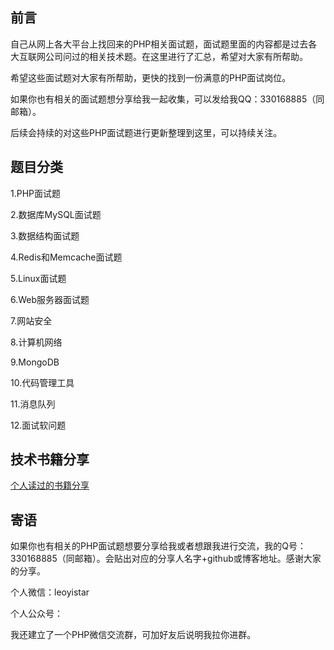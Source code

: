 ## 前言
自己从网上各大平台上找回来的PHP相关面试题，面试题里面的内容都是过去各大互联网公司问过的相关技术题。在这里进行了汇总，希望对大家有所帮助。

希望这些面试题对大家有所帮助，更快的找到一份满意的PHP面试岗位。

如果你也有相关的面试题想分享给我一起收集，可以发给我QQ：330168885（同邮箱）。

后续会持续的对这些PHP面试题进行更新整理到这里，可以持续关注。

## 题目分类
1.PHP面试题

2.数据库MySQL面试题

3.数据结构面试题

4.Redis和Memcache面试题

5.Linux面试题

6.Web服务器面试题

7.网站安全

8.计算机网络

9.MongoDB

10.代码管理工具

11.消息队列

12.面试软问题


## 技术书籍分享
[个人读过的书籍分享](github.com)

## 寄语
如果你也有相关的PHP面试题想要分享给我或者想跟我进行交流，我的Q号：330168885（同邮箱）。会贴出对应的分享人名字+github或博客地址。感谢大家的分享。

个人微信：leoyistar


个人公众号：


我还建立了一个PHP微信交流群，可加好友后说明我拉你进群。
